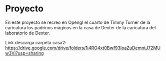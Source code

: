 # Proyecto

En este proyecto se recreo en Opengl el cuarto de Timmy Turner de la caricatura los padrinos mágicos en la casa de Dexter de la caricatura del laboratorio de Dexter.


Link descarga carpeta casa2: https://drive.google.com/drive/folders/1i4RO4xt0Bwf93IoaZuDemntJ72MUw3Vi?usp=sharing

